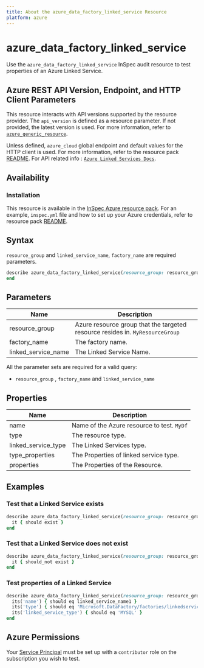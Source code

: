 ```yaml
---
title: About the azure_data_factory_linked_service Resource
platform: azure
---
```


# azure_data_factory_linked_service

Use the `azure_data_factory_linked_service` InSpec audit resource to test properties of an Azure Linked Service.

## Azure REST API Version, Endpoint, and HTTP Client Parameters

This resource interacts with API versions supported by the resource provider. The `api_version` is defined as a resource parameter.
If not provided, the latest version is used. For more information, refer to [`azure_generic_resource`](azure_generic_resource.md).

Unless defined, `azure_cloud` global endpoint and default values for the HTTP client is used. For more information, refer to the resource pack [README](../../README.md). For API related info : [`Azure Linked Services Docs`](https://docs.microsoft.com/en-us/rest/api/datafactory/linked-services/get).

## Availability

### Installation

This resource is available in the [InSpec Azure resource pack](https://github.com/inspec/inspec-azure). For an example, `inspec.yml` file and how to set up your Azure credentials, refer to resource pack [README](../../README.md#Service-Principal).

## Syntax

`resource_group` and `linked_service_name`, `factory_name` are required parameters.

```ruby
describe azure_data_factory_linked_service(resource_group: resource_group, factory_name: factory_name, linked_service_name: linked_service_name) do
end
```

## Parameters

| Name                           | Description                                                                       |
|--------------------------------|-----------------------------------------------------------------------------------|
| resource_group                 | Azure resource group that the targeted resource resides in. `MyResourceGroup`     |
| factory_name                   | The factory name.                                                                 |
| linked_service_name            | The Linked Service Name. |

All the parameter sets are required for a valid query:

- `resource_group` , `factory_name` and `linked_service_name`

## Properties

| Name                           | Description                                                                      |
|--------------------------------|----------------------------------------------------------------------------------|
| name                           | Name of the Azure resource to test. `MyDf`                                       |
| type                           | The resource type.                                                               |
| linked_service_type            | The Linked Services type.                                                        |
| type_properties                | The Properties of linked service type.                                           |
| properties                     | The Properties of the Resource.                                                  |

## Examples

### Test that a Linked Service exists

```ruby
describe azure_data_factory_linked_service(resource_group: resource_group, factory_name: factory_name, linked_service_name: linked_service_name) do
  it { should exist }
end
```

### Test that a Linked Service does not exist

```ruby
describe azure_data_factory_linked_service(resource_group: resource_group, factory_name: factory_name, linked_service_name: 'should not exit') do
  it { should_not exist }
end
```

### Test properties of a Linked Service

```ruby
describe azure_data_factory_linked_service(resource_group: resource_group, name: 'DF_NAME') do
  its('name') { should eq linked_service_name1 }
  its('type') { should eq 'Microsoft.DataFactory/factories/linkedservices' }
  its('linked_service_type') { should eq 'MYSQL' }
end
```

## Azure Permissions

Your [Service Principal](https://docs.microsoft.com/en-us/azure/azure-resource-manager/resource-group-create-service-principal-portal) must be set up with a `contributor` role on the subscription you wish to test.
